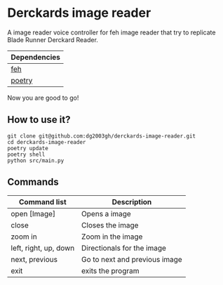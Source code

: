 # Derckards image reader

A image reader voice controller for feh image reader that try to replicate
Blade Runner Derckard Reader. 


| Dependencies |
|----------------|
| [feh](https://feh.finalrewind.org/) |
| [poetry](https://python-poetry.org/) |

Now you are good to go! 

## How to use it? 

```
git clone git@github.com:dg2003gh/derckards-image-reader.git 
cd derckards-image-reader 
poetry update 
poetry shell 
python src/main.py
```


## Commands 

| Command list | Description |
|--------------|-------------|
| open [Image] | Opens a image|
| close  | Closes the image |
| zoom in | Zoom in the image |
| left, right, up, down| Directionals for the image |
| next, previous | Go to next and previous image |
| exit | exits the program |



